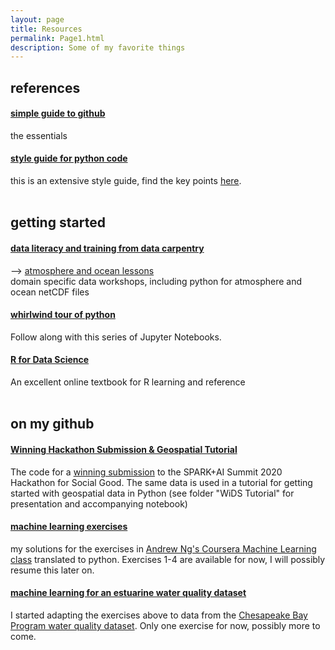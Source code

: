 ```yaml
---
layout: page
title: Resources
permalink: Page1.html
description: Some of my favorite things
---
```


## references
#### <a href="https://rogerdudler.github.io/git-guide/" target="_blank">simple guide to github</a> 
the essentials 
<br> 
#### <a href="https://www.python.org/dev/peps/pep-0008/" target="_blank">style guide for python code</a> 
this is an extensive style guide, find the key points <a href="https://docs.python.org/3/tutorial/controlflow.html#intermezzo-coding-style" target="_blank">here</a>.
<br> 
<br> 

## getting started
#### <a href="https://datacarpentry.org/" target="_blank">data literacy and training from data carpentry</a> 
--> <a href="https://carpentrieslab.github.io/python-aos-lesson/" target="_blank">atmosphere and ocean lessons</a>
<br> domain specific data workshops, including python for atmosphere and ocean netCDF files
<br> 
#### [whirlwind tour of python](https://nbviewer.jupyter.org/github/jakevdp/WhirlwindTourOfPython/tree/master/)
Follow along with this series of Jupyter Notebooks. 
#### [R for Data Science](https://r4ds.had.co.nz/index.html)
An excellent online textbook for R learning and reference 
<br> 
<br> 

## on my github 
#### <a href="https://github.com/oceanspace/DatabricksHackathon" target="_blank">Winning Hackathon Submission & Geospatial Tutorial</a>
The code for a [winning submission](https://data-teams-unite.devpost.com/project-gallery) to the SPARK+AI Summit 2020 Hackathon for Social Good. The same data is used in a tutorial for getting started with geospatial data in Python (see folder "WiDS Tutorial" for presentation and accompanying notebook) 
<br>
#### <a href="https://github.com/oceanspace/coursera-machine-learning-exercises" target="_blank">machine learning exercises</a>
my solutions for the exercises in <a href="https://www.coursera.org/learn/machine-learning" target="_blank">Andrew Ng's Coursera Machine Learning class</a> translated to python. Exercises 1-4 are available for now, I will possibly resume this later on. 
<br>
#### <a href="https://github.com/oceanspace/Chesapeake-Bay-machine-learning-tutorial" target="_blank">machine learning for an estuarine water quality dataset</a> 
I started adapting the exercises above to data from the <a href="https://www.chesapeakebay.net/what/downloads/cbp_water_quality_database_1984_present" target="_blank">
Chesapeake Bay Program water quality dataset</a>. Only one exercise for now, possibly more to come.
